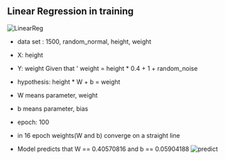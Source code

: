 ## Linear Regression in training
![LinearReg](https://user-images.githubusercontent.com/86847564/143281799-575b292b-b68d-4dad-bb19-ba290360a172.gif)

- data set : 1500, random_normal, height, weight
 - X: height
 - Y: weight
Given that ' weight = height * 0.4 + 1 + random_noise

- hypothesis: height * W + b = weight
 - W means parameter, weight
 - b means parameter, bias

- epoch: 100
 - in 16 epoch weights(W and b) converge on a straight line

- Model predicts that W == 0.40570816 and b == 0.05904188
![predict](https://user-images.githubusercontent.com/86847564/143284579-bf6a1055-6c60-4345-bb64-19af9be0da51.png)
